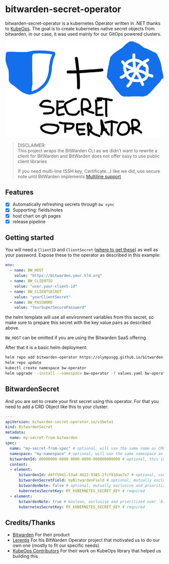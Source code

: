 # bitwarden-secret-operator

bitwarden-secret-operator is a kubernetes Operator written in .NET thanks to [KubeOps](https://github.com/buehler/dotnet-operator-sdk).
The goal is to create kubernetes native secret objects from bitwarden, in our case, it was used mainly for our GitOps powered clusters.

<p align="center">
  <img src="logo.png" alt="bitwarden secret operator logo"/>
</p>

> DISCLAIMER:  
> This project wraps the BitWarden CLI as we didn't want to rewrite a client for BitWarden and BitWarden does not offer easy to use public client libraries
> 
> If you need multi-line (SSH key, Certificate...) like we did, use secure note until BitWarden implements [Multiline support](https://community.bitwarden.com/t/add-an-additional-multi-line-text-field/2165)


## Features

- [x] Automatically refreshing secrets through `bw sync`
- [x] Supporting: fields/notes
- [x] host chart on gh pages
- [x] release pipeline

## Getting started

You will need a `ClientID` and `ClientSecret` ([where to get these](https://bitwarden.com/help/personal-api-key/)) as well as your password.
Expose these to the operator as described in this example:

```yaml
env:
  - name: BW_HOST
    value: "https://bitwarden.your.tld.org"
  - name: BW_CLIENTID
    value: "user.your-client-id"
  - name: BW_CLIENTSECRET
    value: "yourClientSecret"
  - name: BW_PASSWORD
    value: "YourSuperSecurePassword"
```


the helm template will use all environment variables from this secret, so make sure to prepare this secret with the key value pairs as described above.

`BW_HOST` can be omitted if you are using the Bitwarden SaaS offering.

After that it is a basic helm deployment:

```bash
helm repo add bitwarden-operator https://olympusgg.github.io/bitwarden-secret-operator
helm repo update 
kubectl create namespace bw-operator
helm upgrade --install --namespace bw-operator -f values.yaml bw-operator bitwarden-operator/bitwarden-secret-operator
```

## BitwardenSecret

And you are set to create your first secret using this operator. For that you need to add a CRD Object like this to your cluster:

```yaml
---
apiVersion: bitwarden-secret-operator.io/v1beta1
kind: BitwardenSecret
metadata:
  name: my-secret-from-bitwarden
spec:
  name: "my-secret-from-spec" # optional, will use the same name as CRD if not specified
  namespace: "my-namespace" # optional, will use the same namespace as CRD if not specified
  bitwardenId: 00000000-0000-0000-0000-000000000000 # optional, this id applies to all elements without `bitwardenId` specified 
  content:
  - element:
      bitwardenId: d4ff5941-53a4-4622-9385-2fcf910ae7e7 # optional, can be specified for a specific secret
      bitwardenSecretField: myBitwardenField # optional, mutually exclusive with `bitwardenSecretField` but acts as a second choice
      bitwardenNote: false # optional, mutually exclusive and prioritized over `bitwardenSecretField`
      kubernetesSecretKey: MY_KUBERNETES_SECRET_KEY # required
  - element:
      bitwardenNote: true # boolean, exclusive and prioritized over `bitwardenSecretField`
      kubernetesSecretKey: MY_KUBERNETES_SECRET_KEY # required
```

## Credits/Thanks

- [Bitwarden](https://bitwarden.com/) For their product
- [Lerentis](https://github.com/Lerentis) For his BitWarden Operator project that motivated us to do our own one (mostly to fit our specific needs)
- [KubeOps Contributors](https://github.com/buehler/dotnet-operator-sdk) For their work on KubeOps library that helped us building this